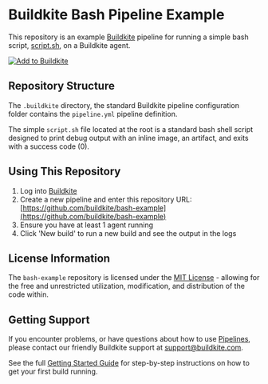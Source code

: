 # Buildkite Bash Pipeline Example

This repository is an example [Buildkite](https://buildkite.com/) pipeline for running a simple bash script, [script.sh](script.sh), on a Buildkite agent.

[![Add to Buildkite](https://buildkite.com/button.svg)](https://buildkite.com/new)

## Repository Structure

The `.buildkite` directory, the standard Buildkite pipeline configuration folder contains the `pipeline.yml` pipeline definition.

The simple `script.sh` file located at the root is a standard bash shell script designed to print debug output with an inline image, an artifact, and exits with a success code (0).

## Using This Repository

1. Log into [Buildkite](https://www.buildkite.com)
2. Create a new pipeline and enter this repository URL: [https://github.com/buildkite/bash-example](https://github.com/buildkite/bash-example)
3. Ensure you have at least 1 agent running
4. Click 'New build' to run a new build and see the output in the logs

## License Information

The `bash-example` repository is licensed under the [MIT License](./License.md) - allowing for the free and unrestricted utilization, modification, and distribution of the code within.

## Getting Support

If you encounter problems, or have questions about how to use [Pipelines](https://buildkite.com/docs/pipelines), please contact our friendly Buildkite support at [support@buildkite.com](mailto:support@buildkite.com).

See the full [Getting Started Guide](https://buildkite.com/docs/guides/getting-started) for step-by-step instructions on how to get your first build running.
